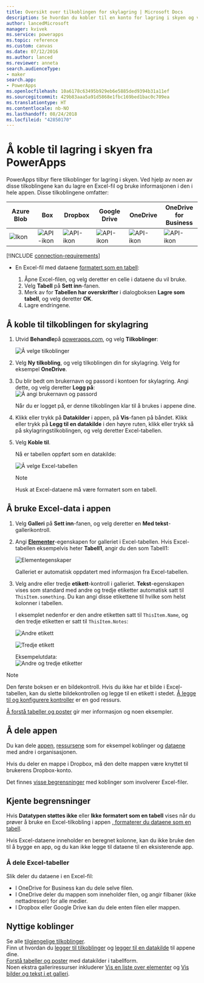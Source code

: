 ```yaml
---
title: Oversikt over tilkoblingen for skylagring | Microsoft Docs
description: Se hvordan du kobler til en konto for lagring i skyen og viser Excel-data i appen din
author: lancedMicrosoft
manager: kvivek
ms.service: powerapps
ms.topic: reference
ms.custom: canvas
ms.date: 07/12/2016
ms.author: lanced
ms.reviewer: anneta
search.audienceType:
- maker
search.app:
- PowerApps
ms.openlocfilehash: 10a6178c63495b929eb6e5885ded9394b31a11ef
ms.sourcegitcommit: 429b83aaa5a91d5868e1fbc169bed1bac0c709ea
ms.translationtype: HT
ms.contentlocale: nb-NO
ms.lasthandoff: 08/24/2018
ms.locfileid: "42850170"
---
```

# <a name="connect-to-cloud-storage-from-powerapps"></a>Å koble til lagring i skyen fra PowerApps
PowerApps tilbyr flere tilkoblinger for lagring i skyen. Ved hjelp av noen av disse tilkoblingene kan du lagre en Excel-fil og bruke informasjonen i den i hele appen. Disse tilkoblingene omfatter:  

| **Azure Blob** | **Box** | **Dropbox** | **Google Drive** | **OneDrive** | **OneDrive<br>for Business** |
| --- | --- | --- | --- | --- | --- |
| ![Ikon](./media/cloud-storage-blob-connections/blobicon.png) |![API-ikon][boxicon] |![API-ikon][dropboxicon] |![API-ikon][googledriveicon] |![API-ikon][onedriveicon] |![API-ikon][onedriveforbusinessicon] |

[!INCLUDE [connection-requirements](../../../includes/connection-requirements.md)]

* En Excel-fil med dataene [formatert som en tabell](https://support.office.com/article/Create-an-Excel-table-in-a-worksheet-E81AA349-B006-4F8A-9806-5AF9DF0AC664):
  
  1. Åpne Excel-filen, og velg deretter en celle i dataene du vil bruke.
  2. Velg **Tabell** på **Sett inn**-fanen.
  3. Merk av for **Tabellen har overskrifter** i dialogboksen **Lagre som tabell**, og velg deretter **OK**.
  4. Lagre endringene.

## <a name="connect-to-the-cloud-storage-connection"></a>Å koble til tilkoblingen for skylagring
1. Utvid **Behandle**på [powerapps.com](https://web.powerapps.com?utm_source=padocs&utm_medium=linkinadoc&utm_campaign=referralsfromdoc), og velg **Tilkoblinger**:  
   
    ![Å velge tilkoblinger](./media/cloud-storage-blob-connections/connections.png)
2. Velg **Ny tilkobling**, og velg tilkoblingen din for skylagring. Velg for eksempel **OneDrive**.
3. Du blir bedt om brukernavn og passord i kontoen for skylagring. Angi dette, og velg deretter **Logg på**:  
    ![Å angi brukernavn og passord](./media/cloud-storage-blob-connections/signin.png)
   
    Når du er logget på, er denne tilkoblingen klar til å brukes i appene dine.
4. Klikk eller trykk på **Datakilder** i appen, på **Vis**-fanen på båndet. Klikk eller trykk på **Legg til en datakilde** i den høyre ruten, klikk eller trykk så på skylagringstilkoblingen, og velg deretter Excel-tabellen.
5. Velg **Koble til**.
   
    Nå er tabellen oppført som en datakilde:
   
    ![Å velge Excel-tabellen](./media/cloud-storage-blob-connections/selecttable.png)
   
    > [!NOTE]
   > Husk at Excel-dataene må være formatert som en tabell.

## <a name="using-the-excel-data-in-your-app"></a>Å bruke Excel-data i appen
1. Velg **Galleri** på **Sett inn**-fanen, og velg deretter en **Med tekst**-gallerikontroll.
2. Angi **[Elementer](../controls/properties-core.md)**-egenskapen for galleriet i Excel-tabellen. Hvis Excel-tabellen eksempelvis heter **Tabell1**, angir du den som Tabell1:  
   
    ![Elementegenskaper](./media/cloud-storage-blob-connections/itemsproperty.png)  
   
    Galleriet er automatisk oppdatert med informasjon fra Excel-tabellen.
3. Velg andre eller tredje **etikett**-kontroll i galleriet. **Tekst**-egenskapen vises som standard med andre og tredje etiketter automatisk satt til `ThisItem.something`. Du kan angi disse etikettene til hvilke som helst kolonner i tabellen.
   
    I eksemplet nedenfor er den andre etiketten satt til `ThisItem.Name`, og den tredje etiketten er satt til `ThisItem.Notes`:  
   
    ![Andre etikett](./media/cloud-storage-blob-connections/items-secondtextbox.png)  
   
    ![Tredje etikett](./media/cloud-storage-blob-connections/items-thirdtextbox.png)  
   
    Eksempelutdata:  
    ![Andre og tredje etiketter](./media/cloud-storage-blob-connections/secondthirdtextboxes.png)
   
> [!NOTE]
> Den første boksen er en bildekontroll. Hvis du ikke har et bilde i Excel-tabellen, kan du slette bildekontrollen og legge til en etikett i stedet. [Å legge til og konfigurere kontroller](../add-configure-controls.md) er en god ressurs.

[Å forstå tabeller og poster](../working-with-tables.md) gir mer informasjon og noen eksempler.  

## <a name="sharing-your-app"></a>Å dele appen
Du kan dele [appen](../share-app.md), [ressursene](../share-app-resources.md) som for eksempel koblinger og [dataene](../share-app-data.md) med andre i organisasjonen.

Hvis du deler en mappe i Dropbox, må den delte mappen være knyttet til brukerens Dropbox-konto.

Det finnes [visse begrensninger](#sharing-excel-tables) med koblinger som involverer Excel-filer.

## <a name="known-limitations"></a>Kjente begrensninger
Hvis **Datatypen støttes ikke** eller **Ikke formatert som en tabell** vises når du prøver å bruke en Excel-tilkobling i appen [, formaterer du dataene som en tabell](https://support.office.com/article/Create-an-Excel-table-in-a-worksheet-E81AA349-B006-4F8A-9806-5AF9DF0AC664).

Hvis Excel-dataene inneholder en beregnet kolonne, kan du ikke bruke den til å bygge en app, og du kan ikke legge til dataene til en eksisterende app.

### <a name="sharing-excel-tables"></a>Å dele Excel-tabeller
Slik deler du dataene i en Excel-fil:

* I OneDrive for Business kan du dele selve filen.
* I OneDrive deler du mappen som inneholder filen, og angir filbaner (ikke nettadresser) for alle medier.
* I Dropbox eller Google Drive kan du dele enten filen eller mappen.

## <a name="helpful-links"></a>Nyttige koblinger
Se alle [tilgjengelige tilkoblinger](../connections-list.md).  
Finn ut hvordan du [legger til tilkoblinger](../add-manage-connections.md) og [legger til en datakilde](../add-data-connection.md) til appene dine.  
[Forstå tabeller og poster](../working-with-tables.md) med datakilder i tabellform.  
Noen ekstra galleriressurser inkluderer [Vis en liste over elementer](../add-gallery.md) og [Vis bilder og tekst i et galleri](../show-images-text-gallery-sort-filter.md).

<!--Icon references-->
[boxicon]: ./media/cloud-storage-blob-connections/boxicon.png
[dropboxicon]: ./media/cloud-storage-blob-connections/dropboxicon.png
[googledriveicon]: ./media/cloud-storage-blob-connections/googledriveicon.png
[onedriveicon]: ./media/cloud-storage-blob-connections/onedriveicon.png
[onedriveforbusinessicon]: ./media/cloud-storage-blob-connections/onedriveforbusinessicon.png
